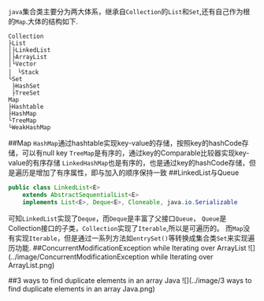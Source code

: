 `java`集合类主要分为两大体系，继承自`Collection`的`List`和`Set`,还有自己作为根的`Map`.大体的结构如下.
```
Collection
├List
│├LinkedList
│├ArrayList
│└Vector
│　└Stack
└Set
 ├HashSet
 ├TreeSet
Map
├Hashtable
├HashMap
└TreeMap
└WeakHashMap

```
##Map
`HashMap`通过hashtable实现key-value的存储，按照key的hashCode存储，可以有null key
`TreeMap`是有序的，通过key的Comparable比较器实现key-value的有序存储
`LinkedHashMap`也是有序的，也是通过key的hashCode存储，但是遍历是增加了有序属性，即与加入的顺序保持一致
##LinkedList与Queue
```java
public class LinkedList<E>
    extends AbstractSequentialList<E>
    implements List<E>, Deque<E>, Cloneable, java.io.Serializable
```
可知`LinkedList`实现了`Deque`，而`Deque`是丰富了父接口`Queue`，
`Queue`是Collection接口的子类，`Collection`实现了`Iterable`,所以是可遍历的。
而`Map`没有实现`Iterable`，但是通过一系列方法如`entrySet()`等转换成集合类`Set`来实现遍历功能.
##ConcurrentModificationException while Iterating over ArrayList
![](../image/ConcurrentModificationException while Iterating over ArrayList.png)

##3 ways to find duplicate elements in an array Java
![](../image/3 ways to find duplicate elements in an array Java.png)
